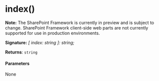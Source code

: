# index()
**Note:** The SharePoint Framework is currently in preview and is subject to change. SharePoint Framework client-side web parts are not currently supported for use in production environments.





**Signature:** _[ index: string ]: string;_

**Returns**: `string`





#### Parameters
None


